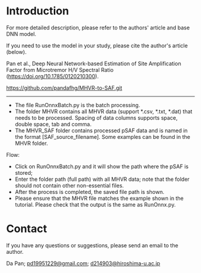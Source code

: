 # Introduction
For more detailed description, please refer to the authors' article and base DNN model.

If you need to use the model in your study, please cite the author's article (below).

Pan et al., Deep Neural Network-based Estimation of Site Amplification Factor from Microtremor H/V Spectral Ratio (https://doi.org/10.1785/0120210300).

https://github.com/pandafhg/MHVR-to-SAF.git


****************************************************************************************************
- The file RunOnnxBatch.py is the batch processing.
- The folder MHVR contains all MHVR data (support *.csv, *.txt, *.dat) that needs to be processed. 
  Spacing of data columns supports space, double space, tab and comma.
- The MHVR_SAF folder contains processed pSAF data and is named in the format [SAF_source_filename]. Some examples can be found in the MHVR folder.

Flow:

* Click on RunOnnxBatch.py and it will show the path where the pSAF is stored; 
* Enter the folder path (full path) with all MHVR data; note that the folder should not contain other non-essential files.
* After the process is completed, the saved file path is shown.
* Please ensure that the MHVR file matches the example shown in the tutorial. Please check that the output is the same as RunOnnx.py.

# Contact
If you have any questions or suggestions, please send an email to the author.

Da Pan; pd19951229@gmail.com; d214903@hiroshima-u.ac.jp
